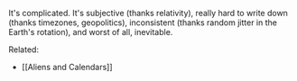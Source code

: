 It's complicated. It's subjective (thanks relativity), really hard to write down (thanks timezones, geopolitics), inconsistent (thanks random jitter in the Earth's rotation), and worst of all, inevitable.

Related:

- [[Aliens and Calendars]]

 